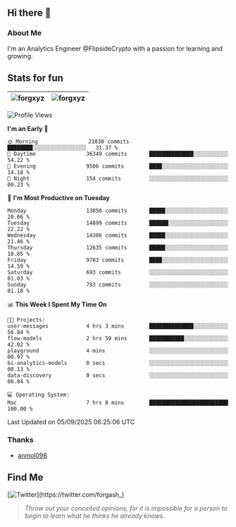 ## Hi there 👋

### About Me

I'm an Analytics Engineer @FlipsideCrypto with a passion for learning and growing.
  
## Stats for fun

| <img align="center" src="https://github-readme-streak-stats.herokuapp.com/?user=forgxyz&theme=tokyonight" alt="forgxyz" /> | <img align="center" src="https://github-readme-stats.vercel.app/api?username=forgxyz&theme=tokyonight&show_icons=true" alt="forgxyz" /> |
| ------------- |------------- |


<!--START_SECTION:waka-->
![Profile Views](http://img.shields.io/badge/Profile%20Views-0-blue)

**I'm an Early 🐤** 

```text
🌞 Morning                21030 commits       ████████░░░░░░░░░░░░░░░░░   31.37 % 
🌆 Daytime                36349 commits       ██████████████░░░░░░░░░░░   54.22 % 
🌃 Evening                9506 commits        ████░░░░░░░░░░░░░░░░░░░░░   14.18 % 
🌙 Night                  154 commits         ░░░░░░░░░░░░░░░░░░░░░░░░░   00.23 % 
```
📅 **I'm Most Productive on Tuesday** 

```text
Monday                   13850 commits       █████░░░░░░░░░░░░░░░░░░░░   20.66 % 
Tuesday                  14899 commits       ██████░░░░░░░░░░░░░░░░░░░   22.22 % 
Wednesday                14386 commits       █████░░░░░░░░░░░░░░░░░░░░   21.46 % 
Thursday                 12635 commits       █████░░░░░░░░░░░░░░░░░░░░   18.85 % 
Friday                   9783 commits        ████░░░░░░░░░░░░░░░░░░░░░   14.59 % 
Saturday                 693 commits         ░░░░░░░░░░░░░░░░░░░░░░░░░   01.03 % 
Sunday                   793 commits         ░░░░░░░░░░░░░░░░░░░░░░░░░   01.18 % 
```


📊 **This Week I Spent My Time On** 

```text
🐱‍💻 Projects: 
user-messages            4 hrs 3 mins        ██████████████░░░░░░░░░░░   56.84 % 
flow-models              2 hrs 59 mins       ███████████░░░░░░░░░░░░░░   42.02 % 
playground               4 mins              ░░░░░░░░░░░░░░░░░░░░░░░░░   00.97 % 
bi-analytics-models      0 secs              ░░░░░░░░░░░░░░░░░░░░░░░░░   00.13 % 
data-discovery           0 secs              ░░░░░░░░░░░░░░░░░░░░░░░░░   00.04 % 

💻 Operating System: 
Mac                      7 hrs 8 mins        █████████████████████████   100.00 % 
```


 Last Updated on 05/09/2025 06:25:06 UTC
<!--END_SECTION:waka-->

### Thanks
 - [anmol098](https://github.com/anmol098/waka-readme-stats/)
  
## Find Me
[![Twitter](https://img.shields.io/twitter/url/https/twitter.com/forgash_.svg?style=social&label=Follow%20%40forgash_)](https://twitter.com/forgash_)


> *Throw out your conceited opinions, for it is impossible for a person to begin to learn what he thinks he already knows.* 
